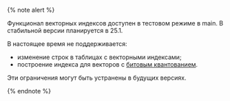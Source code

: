 {% note alert %}

Функционал векторных индексов доступен в тестовом режиме в main. В стабильной версии планируется в 25.1.

В настоящее время не поддерживается:

* изменение строк в таблицах с векторными индексами;
* построение индекса для векторов c [битовым квантованием](../yql/reference/udf/list/knn.md#functions-convert).

Эти ограничения могут быть устранены в будущих версиях.

{% endnote %}
